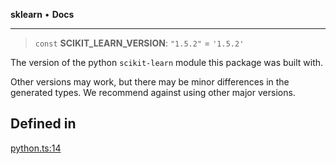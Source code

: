 **sklearn** • **Docs**

***

> `const` **SCIKIT\_LEARN\_VERSION**: `"1.5.2"` = `'1.5.2'`

The version of the python `scikit-learn` module this package was built with.

Other versions may work, but there may be minor differences in the generated
types. We recommend against using other major versions.

## Defined in

[python.ts:14](https://github.com/transitive-bullshit/scikit-learn-ts/blob/e59c23d4803055797e663e330d0a58f2245dd145/packages/sklearn/src/python.ts#L14)
